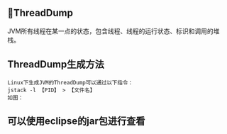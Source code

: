 ## ThreadDump

JVM所有线程在某一点的状态，包含线程、线程的运行状态、标识和调用的堆栈。  

## ThreadDump生成方法

	Linux下生成JVM的ThreadDump可以通过以下指令：  
	jstack -l 【PID】 > 【文件名】  
	如图：  
	
## 可以使用eclipse的jar包进行查看